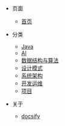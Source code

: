 <!-- navbar.md（导航_菜单） -->

* 页面
  * [首页](/)

* 分类
  * [Java](/docs/java/java.md)
  * [AI]()
  * [数据结构与算法]()
  * [设计模式]()
  * [系统架构]()
  * [开发运维]()
  * [项目]()
    
* 关于
  * [docsify](/docs/about/docsify/docsify.md)